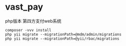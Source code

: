 # vast_pay
php版本 第四方支付web系统

    composer -vvv install
    php yii migrate --migrationPath=@mdm/admin/migrations
    php yii migrate --migrationPath=@yii/rbac/migrations